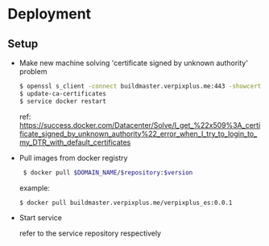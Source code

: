 # Deployment
## Setup
* Make new machine solving 'certificate signed by unknown authority' problem
 
    ```sh
    $ openssl s_client -connect buildmaster.verpixplus.me:443 -showcerts </dev/null 2>/dev/null | openssl x509 -outform PEM | tee /usr/local/share/ca-certificates/buildmaster.verpixplus.me.crt
    $ update-ca-certificates
    $ service docker restart
    ```
    ref: https://success.docker.com/Datacenter/Solve/I_get_%22x509%3A_certificate_signed_by_unknown_authority%22_error_when_I_try_to_login_to_my_DTR_with_default_certificates
    
* Pull images from docker registry
   ```sh
    $ docker pull $DOMAIN_NAME/$repository:$version
    ``` 

    example: 
    ```sh
    $ docker pull buildmaster.verpixplus.me/verpixplus_es:0.0.1
    ```
* Start service

    refer to the service repository respectively
 
